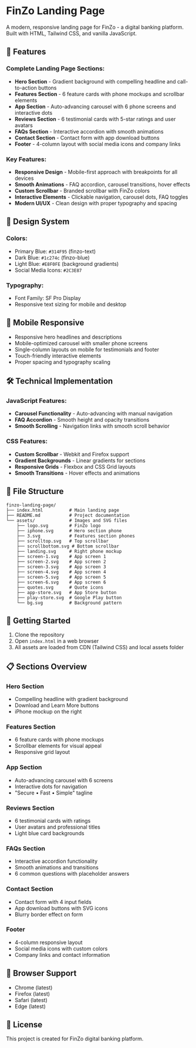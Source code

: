 # FinZo Landing Page

A modern, responsive landing page for FinZo - a digital banking platform. Built with HTML, Tailwind CSS, and vanilla JavaScript.

## 🚀 Features

### Complete Landing Page Sections:
- **Hero Section** - Gradient background with compelling headline and call-to-action buttons
- **Features Section** - 6 feature cards with phone mockups and scrollbar elements
- **App Section** - Auto-advancing carousel with 6 phone screens and interactive dots
- **Reviews Section** - 6 testimonial cards with 5-star ratings and user avatars
- **FAQs Section** - Interactive accordion with smooth animations
- **Contact Section** - Contact form with app download buttons
- **Footer** - 4-column layout with social media icons and company links

### Key Features:
- **Responsive Design** - Mobile-first approach with breakpoints for all devices
- **Smooth Animations** - FAQ accordion, carousel transitions, hover effects
- **Custom Scrollbar** - Branded scrollbar with FinZo colors
- **Interactive Elements** - Clickable navigation, carousel dots, FAQ toggles
- **Modern UI/UX** - Clean design with proper typography and spacing

## 🎨 Design System

### Colors:
- Primary Blue: `#314F95` (finzo-text)
- Dark Blue: `#1c274c` (finzo-blue)
- Light Blue: `#E8F0FE` (background gradients)
- Social Media Icons: `#2C3E87`

### Typography:
- Font Family: SF Pro Display
- Responsive text sizing for mobile and desktop

## 📱 Mobile Responsive

- Responsive hero headlines and descriptions
- Mobile-optimized carousel with smaller phone screens
- Single-column layouts on mobile for testimonials and footer
- Touch-friendly interactive elements
- Proper spacing and typography scaling

## 🛠️ Technical Implementation

### JavaScript Features:
- **Carousel Functionality** - Auto-advancing with manual navigation
- **FAQ Accordion** - Smooth height and opacity transitions
- **Smooth Scrolling** - Navigation links with smooth scroll behavior

### CSS Features:
- **Custom Scrollbar** - Webkit and Firefox support
- **Gradient Backgrounds** - Linear gradients for sections
- **Responsive Grids** - Flexbox and CSS Grid layouts
- **Smooth Transitions** - Hover effects and animations

## 📁 File Structure

```
finzo-landing-page/
├── index.html          # Main landing page
├── README.md           # Project documentation
└── assets/             # Images and SVG files
    ├── logo.svg        # FinZo logo
    ├── iphone.svg      # Hero section phone
    ├── 3.svg           # Features section phones
    ├── scrolltop.svg   # Top scrollbar
    ├── scrollbottom.svg # Bottom scrollbar
    ├── landing.svg     # Right phone mockup
    ├── screen-1.svg    # App screen 1
    ├── screen-2.svg    # App screen 2
    ├── screen-3.svg    # App screen 3
    ├── screen-4.svg    # App screen 4
    ├── screen-5.svg    # App screen 5
    ├── screen-6.svg    # App screen 6
    ├── quotes.svg      # Quote icons
    ├── app-store.svg   # App Store button
    ├── play-store.svg  # Google Play button
    └── bg.svg          # Background pattern
```

## 🚀 Getting Started

1. Clone the repository
2. Open `index.html` in a web browser
3. All assets are loaded from CDN (Tailwind CSS) and local assets folder

## 📋 Sections Overview

### Hero Section
- Compelling headline with gradient background
- Download and Learn More buttons
- iPhone mockup on the right

### Features Section
- 6 feature cards with phone mockups
- Scrollbar elements for visual appeal
- Responsive grid layout

### App Section
- Auto-advancing carousel with 6 screens
- Interactive dots for navigation
- "Secure • Fast • Simple" tagline

### Reviews Section
- 6 testimonial cards with ratings
- User avatars and professional titles
- Light blue card backgrounds

### FAQs Section
- Interactive accordion functionality
- Smooth animations and transitions
- 6 common questions with placeholder answers

### Contact Section
- Contact form with 4 input fields
- App download buttons with SVG icons
- Blurry border effect on form

### Footer
- 4-column responsive layout
- Social media icons with custom colors
- Company links and contact information

## 🎯 Browser Support

- Chrome (latest)
- Firefox (latest)
- Safari (latest)
- Edge (latest)

## 📄 License

This project is created for FinZo digital banking platform. 